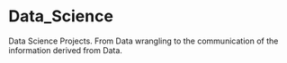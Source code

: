 # Data_Science
Data Science Projects. 
From Data wrangling to the communication of the information derived from Data.
